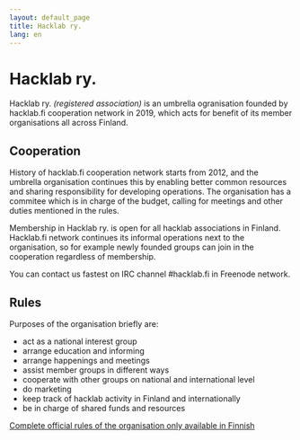 ```yaml
---
layout: default_page
title: Hacklab ry.
lang: en
---
```

# Hacklab ry.

Hacklab ry. *(registered association)* is an umbrella ogranisation founded by hacklab.fi cooperation network in 2019, which acts for benefit of its member organisations all across Finland.

## Cooperation

History of hacklab.fi cooperation network starts from 2012, and the umbrella organisation continues this by enabling better common resources and sharing responsibility for developing operations. The organisation has a commitee which is in charge of the budget, calling for meetings and other duties mentioned in the rules.

Membership in Hacklab ry. is open for all hacklab associations in Finland. Hacklab.fi network continues its informal operations next to the organisation, so for example newly founded groups can join in the cooperation regardless of membership. 

You can contact us fastest on IRC channel #hacklab.fi in Freenode network.

## Rules

Purposes of the organisation briefly are:
 - act as a national interest group
 - arrange education and informing
 - arrange happenings and meetings
 - assist member groups in different ways
 - cooperate with other groups on national and international level
 - do marketing
 - keep track of hacklab activity in Finland and internationally
 - be in charge of shared funds and resources

[Complete official rules of the organisation only available in Finnish](/saannot.html) 

